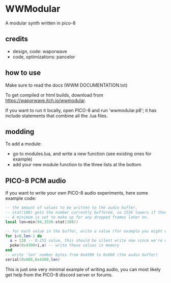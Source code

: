 # WWModular

A modular synth written in pico-8

## credits
- design, code: waporwave
- code, optimizations: pancelor

## how to use

Make sure to read the docs (WWM DOCUMENTATION.txt)

To get compiled or html builds, download from https://waporwave.itch.io/wwmodular.

If you want to run it locally, open PICO-8 and run 'wwmodular.p8'; it has include statements that combine all the .lua files.

## modding

To add a module:
- go to modules.lua, and write a new function (see existing ones for example)
- add your new module function to the three lists at the bottom

## PICO-8 PCM audio

If you want to write your own PICO-8 audio experiments, here some example code:

```lua
-- the amount of values to be written to the audio buffer.
-- stat(108) gets the number currently buffered, so 1536 lowers if there is too many being buffered.
-- A minimum is set to make up for any dropped frames later on.
local len=min(94,1536-stat(108))

-- for each value in the buffer, write a value (for example you might write the value of a sin() of an increasing step).
for i=0,len-1 do
  a = 128 -- 0-255 value, this should be silent write now since we're writing a constant value.
  poke(0x4300+i,a) -- write these values in memory
end
-- write 'len' number bytes from 0x4300 to 0x808 (the audio buffer)
serial(0x808,0x4300,len)
```

This is just one very minimal example of writing audio, you can most likely get help from the PICO-8 discord server or forums.
